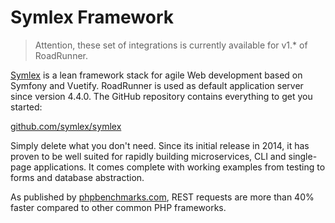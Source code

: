 # Symlex Framework

> Attention, these set of integrations is currently available for v1.* of RoadRunner.

[Symlex](https://symlex.org/) is a lean framework stack for agile Web development based on Symfony and Vuetify.
RoadRunner is used as default application server since version 4.4.0. The GitHub repository contains everything to get you started:

[github.com/symlex/symlex](https://github.com/symlex/symlex)

Simply delete what you don't need.
Since its initial release in 2014, it has proven to be well suited for rapidly building microservices, CLI and single-page applications. It comes complete with working examples from testing to forms and database abstraction. 

As published by [phpbenchmarks.com](http://www.phpbenchmarks.com/en/benchmark/symlex/4.1), REST requests are more than 40% faster compared to other common PHP frameworks.
